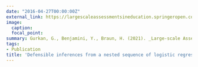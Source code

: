 ```yaml
---
date: "2016-04-27T00:00:00Z"
external_link: https://largescaleassessmentsineducation.springeropen.com/track/pdf/10.1186/s40536-021-00111-7.pdf
image:
  caption: 
  focal_point: 
summary: Gurkan, G., Benjamini, Y., Braun, H. (2021). _Large-scale Assessment in Education, 9_(16). 
tags:
- Publication
title: 'Defensible inferences from a nested sequence of logistic regressions: a guide for the perplexed'
---
```


